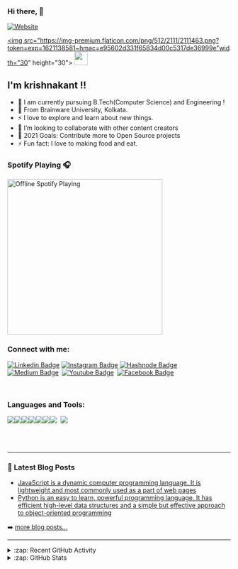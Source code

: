 ### Hi there,  👋

[![Website](https://img.shields.io/website?label=kant146.wordpress.com&style=for-the-badge&url=https%3A%2F%2Fkant146.wordpress.com)](https://kant146.wordpress.com)


<a href="https://www.instagram.com/kant146"><img src="https://img-premium.flaticon.com/png/512/2111/2111463.png?token=exp=1621138581~hmac=e95602d331f65834d00c5317de36999e"width="30" height="30"></a>
<a href="mailto:krishnakantkumar146@gmail.com"><img src="https://www.flaticon.com/svg/static/icons/svg/646/646187.svg" width="30" height="30"></a>


## I'm krishnakant !!

- 🔭 I am currently pursuing B.Tech(Computer Science) and Engineering  !
- 🌱 From Brainware University, Kolkata.
- ⚡ I love to explore and learn about new things.
- 👯 I’m looking to collaborate with other content creators
- 🥅 2021 Goals: Contribute more to Open Source projects
- ⚡ Fun fact: I love to making food and eat.

### Spotify Playing 🎧

[<img src="https://now-playing-Offline.vercel.app/api/spotify-playing" alt="Offline Spotify Playing" width="350" />](https://open.spotify.com/playlist/6UjglnnUPPgjKxc1eRmDTX)

### Connect with me:

[![Linkedin Badge](https://img.shields.io/badge/-linkedn-blue?style=for-the-badge&logo=Linkedin&logoColor=white&link=https://www.linkedin.com/in/krishnakant-kumar-80965b176/)](https://www.linkedin.com/in/krishnakant-kumar-80965b176/)&nbsp;[![Instagram Badge](https://img.shields.io/badge/-instagram-8a3ab9?style=for-the-badge&logo=instagram&logoColor=white&link=https://www.instagram.com/kant146)](https://www.instagram.com/kant146)&nbsp;[![Hashnode Badge](https://img.shields.io/badge/-hashnode-2962FF?style=for-the-badge&logo=hashnode&logoColor=white&link=https://hashnode.com/@Kant146)](https://hashnode.com/@Kant146)&nbsp;
<br/>[![Medium Badge](https://img.shields.io/badge/-medium-000000?style=for-the-badge&logo=medium&logoColor=white&link=https://medium.com/@krishnakantkumar_32146)](https://medium.com/@krishnakantkumar_32146)&nbsp; [![Youtube Badge](https://img.shields.io/badge/-youtube-FF0000?style=for-the-badge&logo=youtube&logoColor=white&link=https://www.youtube.com/channel/UCBTwzxjvK-0gGuJ1g_LlP8Q)](https://www.youtube.com/channel/UCBTwzxjvK-0gGuJ1g_LlP8Q)&nbsp; [![Facebook Badge](https://img.shields.io/badge/-facebook-blue?style=for-the-badge&logo=facebook&logoColor=white&link=https://www.facebook.com/omgkant.146)](https://www.facebook.com/omgkant.146)&nbsp; 



<br />

### Languages and Tools:

<img src="https://img.icons8.com/color/48/000000/python.png"></img><img src="https://img.icons8.com/color/48/000000/html-5.png"/><img src="https://img.icons8.com/color/48/000000/css3.png"/><img src="https://img.icons8.com/color/48/000000/bootstrap.png"/><img src="https://img.icons8.com/color/48/000000/javascript.png"/><img src="https://img.icons8.com/color/48/000000/git.png"/><img src="https://img.icons8.com/color/48/000000/c-programming.png"/>&nbsp;&nbsp;<img src="https://img.icons8.com/ios/48/000000/mysql-logo.png"/>

<br />
<br />

---



### 📕 Latest Blog Posts

<!-- BLOG-POST-LIST:START -->
- [JavaScript is a dynamic computer programming language. It is lightweight and most commonly used as a part of web pages](https://kant146.wordpress.com/2020/10/24/javascript/)
- [Python is an easy to learn, powerful programming language. It has efficient high-level data structures and a simple but effective approach to object-oriented programming](https://kant146.wordpress.com/2020/10/24/python/)

<!-- BLOG-POST-LIST:END -->

➡️ [more blog posts...](https://kant146.wordpress.com)

---

<details>
  <summary>:zap: Recent GitHub Activity</summary>
  
<!--START_SECTION:activity-->
1. 🗣 Commented on [#1](https://github.com/kant146/Kant-Portfolio-Website) in [kant146/Kant-Portfolio-Website](https://github.com/kant146/Kant-Portfolio-Website)
<!--END_SECTION:activity-->

</details>

<details>
  <summary>:zap: GitHub Stats</summary>

  <img align="left" alt="Krishnakant's GitHub Stats" src="https://github-readme-stats.kant146.vercel.app/api?username=kant146&show_icons=true&hide_border=true" />
  
  ![Metrics](https://metrics.lecoq.io/kant146?template=classic&activity=1&followup=1&languages=1&lines=1&people=1&activity.limit=5&activity.days=14&activity.filter=all&activity.visibility=all&activity.timestamps=false&languages.colors=github&languages.threshold=0%25&people.limit=28&people.size=28&people.types=followers%2C%20following&people.identicons=false&people.shuffle=false&config.timezone=Asia%2FCalcutta&config.twemoji=true)

</details>

[website]: https://kant146.wordpress.com
[facebook]: https://www.facebook.com/omgkant.146
[youtube]: https://www.youtube.com/channel/UCBTwzxjvK-0gGuJ1g_LlP8Q
[instagram]: https://instagram.com/kant146
[linkedin]: https://www.linkedin.com/in/krishnakant-kumar-80965b176
